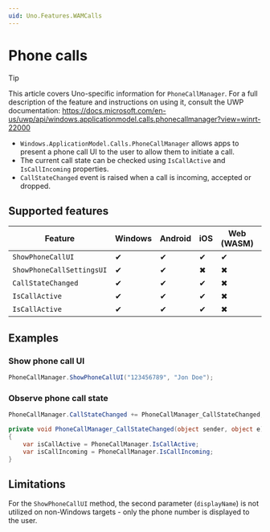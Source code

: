 ```yaml
---
uid: Uno.Features.WAMCalls
---
```


# Phone calls

> [!TIP]
> This article covers Uno-specific information for `PhoneCallManager`. For a full description of the feature and instructions on using it, consult the UWP documentation: https://docs.microsoft.com/en-us/uwp/api/windows.applicationmodel.calls.phonecallmanager?view=winrt-22000

* `Windows.ApplicationModel.Calls.PhoneCallManager` allows apps to present a phone call UI to the user to allow them to initiate a call.
* The current call state can be checked using `IsCallActive` and `IsCallIncoming` properties.
* `CallStateChanged` event is raised when a call is incoming, accepted or dropped.

## Supported features

| Feature        |  Windows  | Android |  iOS  |  Web (WASM)  | macOS | Linux (Skia)  | Win 7 (Skia) |
|---------------|-------|-------|-------|-------|-------|-------|-|
| `ShowPhoneCallUI`  | ✔ | ✔ | ✔ | ✔ | ✖ | ✖ | ✖ |
| `ShowPhoneCallSettingsUI`     | ✔ | ✔ | ✖ | ✖ | ✖ | ✖ | ✖ |
| `CallStateChanged`     | ✔ | ✔ | ✔ | ✖ | ✖ | ✖ | ✖ |
| `IsCallActive`     | ✔ | ✔ | ✔ | ✖ | ✖ | ✖ | ✖ |
| `IsCallActive`     | ✔ | ✔ | ✔ | ✖ | ✖ | ✖ | ✖ |

## Examples

### Show phone call UI

```csharp
PhoneCallManager.ShowPhoneCallUI("123456789", "Jon Doe");
```

### Observe phone call state

```csharp
PhoneCallManager.CallStateChanged += PhoneCallManager_CallStateChanged;

private void PhoneCallManager_CallStateChanged(object sender, object e)
{
    var isCallActive = PhoneCallManager.IsCallActive;
    var isCallIncoming = PhoneCallManager.IsCallIncoming;
}
```

## Limitations

For the `ShowPhoneCallUI` method, the second parameter (`displayName`) is not utilized on non-Windows targets - only the phone number is displayed to the user.

